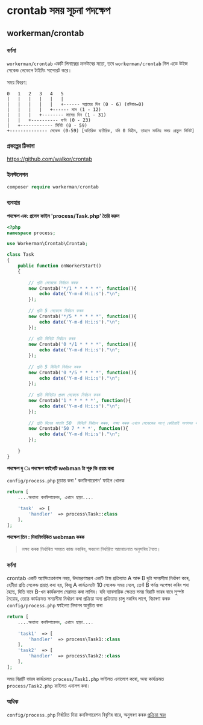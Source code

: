 # crontab সময় সূচনা পদক্ষেপ

## workerman/crontab

### বর্ণনা

`workerman/crontab` একটি লিনাক্সের ক্রনটাবের মতো, তবে `workerman/crontab` মিল এডে উইজ সেকেন্ড লেভেলে টাইমিং সাপোরট করে।

সময় বিবরণ:

```
0   1   2   3   4   5
|   |   |   |   |   |
|   |   |   |   |   +------ সপ্তাহের দিন (0 - 6) (রবিবার=0)
|   |   |   |   +------ মাস (1 - 12)
|   |   |   +-------- মাসের দিন (1 - 31)
|   |   +---------- ঘণ্টা (0 - 23)
|   +------------ মিনিট (0 - 59)
+-------------- সেকেন্ড (0-59) [অতিরিক্ত ব্যতীরিক, যদি 0 বিহীন, তাহলে সর্বনিম্ন সময় গ্রেন্যুল মিনিট]
```

### প্রকল্পের ঠিকানা

https://github.com/walkor/crontab

### ইনস্টলেশন

```php
composer require workerman/crontab
```

### ব্যবহার

**পদক্ষেপ এক: প্রসেস ফাইল 'process/Task.php' তৈরি করুন**

```php
<?php
namespace process;

use Workerman\Crontab\Crontab;

class Task
{
    public function onWorkerStart()
    {
    
        // প্রতি সেকেন্ডে নির্বাচন কৰক
        new Crontab('*/1 * * * * *', function(){
            echo date('Y-m-d H:i:s')."\n";
        });
        
        // প্রতি 5 সেকেন্ডে নির্বাচন কৰক
        new Crontab('*/5 * * * * *', function(){
            echo date('Y-m-d H:i:s')."\n";
        });
        
        // প্রতি মিনিটে নির্বাচন কৰক
        new Crontab('0 */1 * * * *', function(){
            echo date('Y-m-d H:i:s')."\n";
        });
        
        // প্রতি 5 মিনিটে নির্বাচন কৰক
        new Crontab('0 */5 * * * *', function(){
            echo date('Y-m-d H:i:s')."\n";
        });
        
        // প্রতি মিনিটের প্ৰথম সেকেন্ডে নির্বাচন কৰক
        new Crontab('1 * * * * *', function(){
            echo date('Y-m-d H:i:s')."\n";
        });
      
        // প্রতি দিনের সাতটা 50  মিনিটে নির্বাচন কৰক, লক্ষ্য কৰক এখনে সেকেন্ডের অংশ্‌ কেতিয়াই অপলভ্য কৰা হৈছে
        new Crontab('50 7 * * *', function(){
            echo date('Y-m-d H:i:s')."\n";
        });
        
    }
}
```

**পদক্ষেপ দু ঃ পদক্ষেপ ফাইলটি webman টা শূরু কি প্ৰয়ন্ত কৰা**
  
`config/process.php` চূড়ান্ত কৰা ' কনফিগারেশন' ফাইল খোলক

```php
return [
    ....অন্যান্য কনফিগারেশন, এখানে ছাড়া....
  
    'task'  => [
        'handler'  => process\Task::class
    ],
];
```
  
**পদক্ষেপ তিন : দিবানির্ভাকিত webman কৰক**

> লক্ষ্য কৰক  নির্ধাৰিত সময়ত কাজ নকৰিব, সকলো নির্ধারিত আলোচনাত অনুসৰিব নৈতে।


### বর্ণনা
crontab একটি অ্যাসিংক্রোনাস নহয়, উদাহরণস্বরূপ একটি টাস্ক প্ৰক্ৰিয়াত A আৰু B দুটা সময়সীমা নিৰ্ধাৰণ কৰে, হেটীয়া প্ৰতি সেকেন্ড প্ৰয়াপ্ত কৰা হয়, কিন্তু A কাৰ্যক্ৰমটো 10 সেকেন্ড সময় নেলে, তেওঁ B পৰ্যন্ত অপেক্ষা কৰিব পৰা হৈছে, যিতি বাবে B-খন কাৰ্যকলাপ মেরামত কৰা লাগিব। যদি ব্যাবসায়িক ক্ষেত্ৰত সময় বিরাটি ভাৱৰ বাবে সুস্পষ্ট নৈয়োৱ, তেন্তে কাৰ্যক্ৰমত সময়সীমা নিৰ্ধারণ কৰা প্ৰক্ৰিয়া অন্য প্ৰক্ৰিয়াত চালু নকৰিব লাগে, বিচাৰণা কৰক `config/process.php` ফাইলত নিদানৰ অনুচিত কৰা

```php
return [
    ....অন্যান্য কনফিগারেশন, এখানে ছাড়া....
  
    'task1'  => [
        'handler'  => process\Task1::class
    ],
    'task2'  => [
        'handler'  => process\Task2::class
    ],
];
```
সময় বিরাটি ভাৱৰ কাৰ্যক্রমত `process/Task1.php` ফাইলত এনালোগ কৰো, অন্য কাৰ্যক্রমত `process/Task2.php` ফাইলত এনালগ কৰা।

### অধিক
`config/process.php` নির্ধারিত দিয়া কনফিগারেশন বিবৃণিৰ বাৱে, অনুসৰণ কৰক  [প্ৰক্ৰিয়া স্বয়ং](../process.md)
